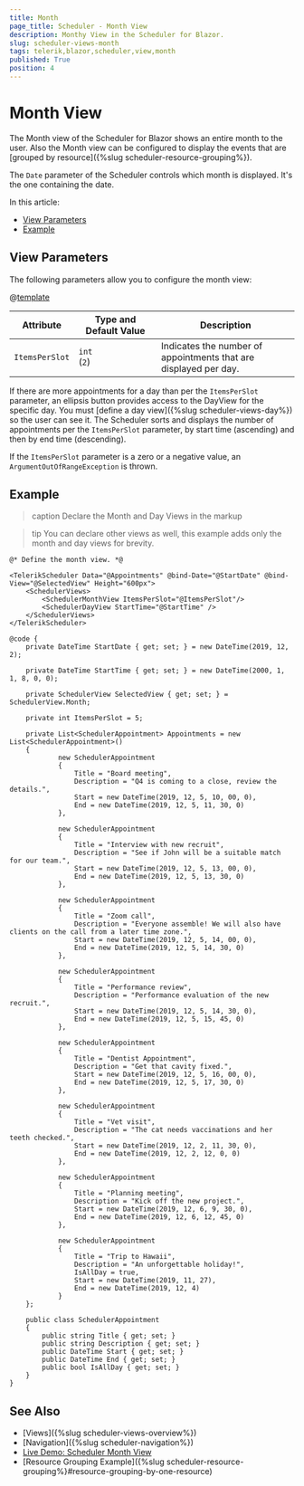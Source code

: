 ```yaml
---
title: Month
page_title: Scheduler - Month View
description: Monthy View in the Scheduler for Blazor.
slug: scheduler-views-month
tags: telerik,blazor,scheduler,view,month
published: True
position: 4
---
```


# Month View

The Month view of the Scheduler for Blazor shows an entire month to the user. Also the Month view can be configured to display the events that are [grouped by resource]({%slug scheduler-resource-grouping%}).

The `Date` parameter of the Scheduler controls which month is displayed. It's the one containing the date.


In this article:

* [View Parameters](#view-parameters)
* [Example](#example)

## View Parameters

The following parameters allow you to configure the month view:

@[template](/_contentTemplates/common/parameters-table-styles.md#table-layout)

| Attribute | Type and Default&nbsp;Value | Description |
| --- | --- | --- |
| `ItemsPerSlot` | `int` <br /> (`2`) | Indicates the number of appointments that are displayed per day. |


If there are more appointments for a day than per the `ItemsPerSlot` parameter, an ellipsis button provides access to the DayView for the specific day. You must [define a day view]({%slug scheduler-views-day%}) so the user can see it. The Scheduler sorts and displays the number of appointments per the `ItemsPerSlot` parameter, by start time (ascending) and then by end time (descending).

If the `ItemsPerSlot` parameter is a zero or a negative value, an `ArgumentOutOfRangeException` is thrown.

## Example

>caption Declare the Month and Day Views in the markup

>tip You can declare other views as well, this example adds only the month and day views for brevity.

````CSHTML
@* Define the month view. *@

<TelerikScheduler Data="@Appointments" @bind-Date="@StartDate" @bind-View="@SelectedView" Height="600px">
    <SchedulerViews>
        <SchedulerMonthView ItemsPerSlot="@ItemsPerSlot"/>
        <SchedulerDayView StartTime="@StartTime" />
    </SchedulerViews>
</TelerikScheduler>

@code {
    private DateTime StartDate { get; set; } = new DateTime(2019, 12, 2);

    private DateTime StartTime { get; set; } = new DateTime(2000, 1, 1, 8, 0, 0);

    private SchedulerView SelectedView { get; set; } = SchedulerView.Month;

    private int ItemsPerSlot = 5;

    private List<SchedulerAppointment> Appointments = new List<SchedulerAppointment>()
    {
            new SchedulerAppointment
            {
                Title = "Board meeting",
                Description = "Q4 is coming to a close, review the details.",
                Start = new DateTime(2019, 12, 5, 10, 00, 0),
                End = new DateTime(2019, 12, 5, 11, 30, 0)
            },

            new SchedulerAppointment
            {
                Title = "Interview with new recruit",
                Description = "See if John will be a suitable match for our team.",
                Start = new DateTime(2019, 12, 5, 13, 00, 0),
                End = new DateTime(2019, 12, 5, 13, 30, 0)
            },

            new SchedulerAppointment
            {
                Title = "Zoom call",
                Description = "Everyone assemble! We will also have clients on the call from a later time zone.",
                Start = new DateTime(2019, 12, 5, 14, 00, 0),
                End = new DateTime(2019, 12, 5, 14, 30, 0)
            },

            new SchedulerAppointment
            {
                Title = "Performance review",
                Description = "Performance evaluation of the new recruit.",
                Start = new DateTime(2019, 12, 5, 14, 30, 0),
                End = new DateTime(2019, 12, 5, 15, 45, 0)
            },

            new SchedulerAppointment
            {
                Title = "Dentist Appointment",
                Description = "Get that cavity fixed.",
                Start = new DateTime(2019, 12, 5, 16, 00, 0),
                End = new DateTime(2019, 12, 5, 17, 30, 0)
            },

            new SchedulerAppointment
            {
                Title = "Vet visit",
                Description = "The cat needs vaccinations and her teeth checked.",
                Start = new DateTime(2019, 12, 2, 11, 30, 0),
                End = new DateTime(2019, 12, 2, 12, 0, 0)
            },

            new SchedulerAppointment
            {
                Title = "Planning meeting",
                Description = "Kick off the new project.",
                Start = new DateTime(2019, 12, 6, 9, 30, 0),
                End = new DateTime(2019, 12, 6, 12, 45, 0)
            },

            new SchedulerAppointment
            {
                Title = "Trip to Hawaii",
                Description = "An unforgettable holiday!",
                IsAllDay = true,
                Start = new DateTime(2019, 11, 27),
                End = new DateTime(2019, 12, 4)
            }
    };

    public class SchedulerAppointment
    {
        public string Title { get; set; }
        public string Description { get; set; }
        public DateTime Start { get; set; }
        public DateTime End { get; set; }
        public bool IsAllDay { get; set; }
    }
}
````

## See Also

* [Views]({%slug scheduler-views-overview%})
* [Navigation]({%slug scheduler-navigation%})
* [Live Demo: Scheduler Month View](https://demos.telerik.com/blazor-ui/scheduler/month-view)
* [Resource Grouping Example]({%slug scheduler-resource-grouping%}#resource-grouping-by-one-resource)
